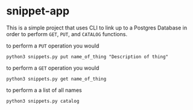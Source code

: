 # snippet-app

This is a simple project that uses CLI to link up to a Postgres Database in order to perform `GET`, `PUT`, and `CATALOG`
functions.

to perform a `PUT` operation you would

```
python3 snippets.py put name_of_thing "Description of thing"
```

to perform a `GET` operation you would

```
python3 snippets.py get name_of_thing
```

to perform a a list of all names

```
python3 snippets.py catalog
```

